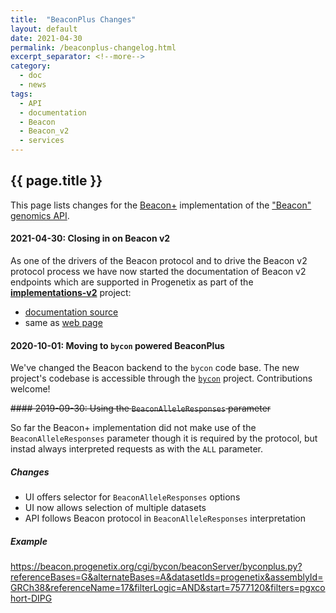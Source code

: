 ```yaml
---
title:  "BeaconPlus Changes"
layout: default
date: 2021-04-30
permalink: /beaconplus-changelog.html
excerpt_separator: <!--more-->
category:
  - doc
  - news
tags:
  - API
  - documentation
  - Beacon
  - Beacon_v2
  - services
---
```


## {{ page.title }}

This page lists changes for the [Beacon+](http://beacon.progenetix.org/ui/)
implementation of the ["Beacon" genomics API](http://beacon-project.io).

#### 2021-04-30: Closing in on Beacon v2

As one of the drivers of the Beacon protocol and to drive the Beacon v2 protocol
process we have now started the documentation of Beacon v2 endpoints which
are supported in Progenetix as part of the [**implementations-v2**](https://github.com/ga4gh-beacon/implementations-v2/blob/main/index.md)
project:

* [documentation source](https://github.com/ga4gh-beacon/implementations-v2/blob/main/progenetix-examples.md)
* same as [web page](https://beacon-project.io/implementations-v2/progenetix-examples.html)

<!--more-->

#### 2020-10-01: Moving to `bycon` powered BeaconPlus

We've changed the Beacon backend to the `bycon` code base. The new project's
codebase is accessible through the [`bycon`](http://github.com/progenetix/bycon/)
project. Contributions welcome!

~~#### 2019-09-30: Using the `BeaconAlleleResponses` parameter~~

So far the Beacon+ implementation did not make use of the `BeaconAlleleResponses`
parameter though it is required by the protocol, but instad always interpreted
requests as with the `ALL` parameter.

##### Changes

* UI offers selector for `BeaconAlleleResponses` options
* UI now allows selection of multiple datasets
* API follows Beacon protocol in `BeaconAlleleResponses` interpretation

##### Example

<https://beacon.progenetix.org/cgi/bycon/beaconServer/byconplus.py?referenceBases=G&alternateBases=A&datasetIds=progenetix&assemblyId=GRCh38&referenceName=17&filterLogic=AND&start=7577120&filters=pgxcohort-DIPG>
